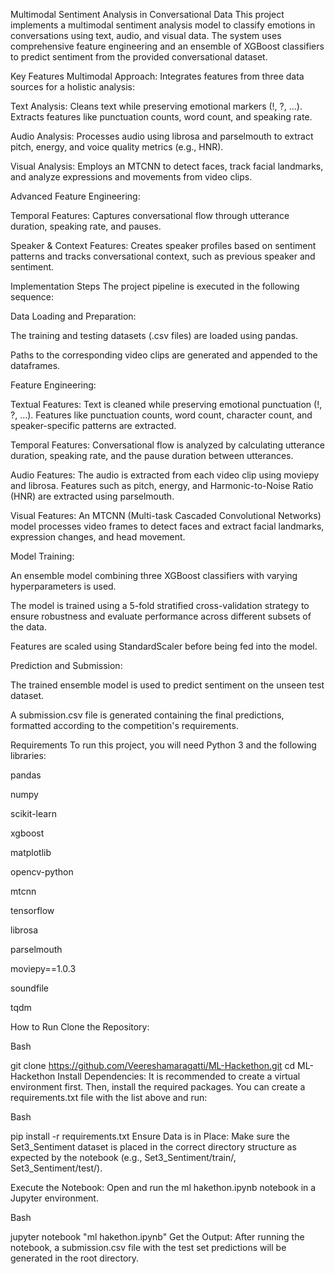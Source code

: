 Multimodal Sentiment Analysis in Conversational Data
This project implements a multimodal sentiment analysis model to classify emotions in conversations using text, audio, and visual data. The system uses comprehensive feature engineering and an ensemble of XGBoost classifiers to predict sentiment from the provided conversational dataset.

Key Features
Multimodal Approach: Integrates features from three data sources for a holistic analysis:

Text Analysis: Cleans text while preserving emotional markers (!, ?, ...). Extracts features like punctuation counts, word count, and speaking rate.

Audio Analysis: Processes audio using librosa and parselmouth to extract pitch, energy, and voice quality metrics (e.g., HNR).

Visual Analysis: Employs an MTCNN to detect faces, track facial landmarks, and analyze expressions and movements from video clips.

Advanced Feature Engineering:

Temporal Features: Captures conversational flow through utterance duration, speaking rate, and pauses.

Speaker & Context Features: Creates speaker profiles based on sentiment patterns and tracks conversational context, such as previous speaker and sentiment.

Implementation Steps
The project pipeline is executed in the following sequence:

Data Loading and Preparation:

The training and testing datasets (.csv files) are loaded using pandas.

Paths to the corresponding video clips are generated and appended to the dataframes.

Feature Engineering:

Textual Features: Text is cleaned while preserving emotional punctuation (!, ?, ...). Features like punctuation counts, word count, character count, and speaker-specific patterns are extracted.

Temporal Features: Conversational flow is analyzed by calculating utterance duration, speaking rate, and the pause duration between utterances.

Audio Features: The audio is extracted from each video clip using moviepy and librosa. Features such as pitch, energy, and Harmonic-to-Noise Ratio (HNR) are extracted using parselmouth.

Visual Features: An MTCNN (Multi-task Cascaded Convolutional Networks) model processes video frames to detect faces and extract facial landmarks, expression changes, and head movement.

Model Training:

An ensemble model combining three XGBoost classifiers with varying hyperparameters is used.

The model is trained using a 5-fold stratified cross-validation strategy to ensure robustness and evaluate performance across different subsets of the data.

Features are scaled using StandardScaler before being fed into the model.

Prediction and Submission:

The trained ensemble model is used to predict sentiment on the unseen test dataset.

A submission.csv file is generated containing the final predictions, formatted according to the competition's requirements.

Requirements
To run this project, you will need Python 3 and the following libraries:

pandas

numpy

scikit-learn

xgboost

matplotlib

opencv-python

mtcnn

tensorflow

librosa

parselmouth

moviepy==1.0.3

soundfile

tqdm

How to Run
Clone the Repository:

Bash

git clone https://github.com/Veereshamaragatti/ML-Hackethon.git
cd ML-Hackethon
Install Dependencies:
It is recommended to create a virtual environment first. Then, install the required packages. You can create a requirements.txt file with the list above and run:

Bash

pip install -r requirements.txt
Ensure Data is in Place:
Make sure the Set3_Sentiment dataset is placed in the correct directory structure as expected by the notebook (e.g., Set3_Sentiment/train/, Set3_Sentiment/test/).

Execute the Notebook:
Open and run the ml hakethon.ipynb notebook in a Jupyter environment.

Bash

jupyter notebook "ml hakethon.ipynb"
Get the Output:
After running the notebook, a submission.csv file with the test set predictions will be generated in the root directory.
